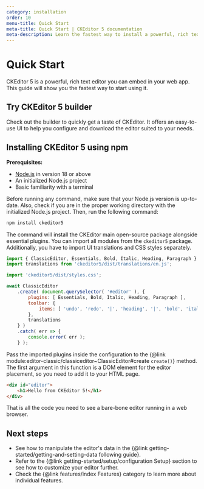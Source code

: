 ```yaml
---
category: installation
order: 10
menu-title: Quick Start
meta-title: Quick Start | CKEditor 5 documentation
meta-description: Learn the fastest way to install a powerful, rich text WYSIWYG editor - CKEditor 5 - in your web application using npm.
---
```


# Quick Start

CKEditor&nbsp;5 is a powerful, rich text editor you can embed in your web app. This guide will show you the fastest way to start using it.

## Try CKEditor&nbsp;5 builder

Check out the builder to quickly get a taste of CKEditor. It offers an easy-to-use UI to help you configure and download the editor suited to your needs.

## Installing CKEditor&nbsp;5 using npm

<info-box>

**Prerequisites:**

* [Node.js](https://nodejs.org/) in version 18 or above
* An initialized Node.js project
* Basic familiarity with a terminal

</info-box>

Before running any command, make sure that your Node.js version is up-to-date. Also, check if you are in the proper working directory with the initialized Node.js project. Then, run the following command:

```bash
npm install ckeditor5
```

The command will install the CKEditor main open-source package alongside essential plugins. You can import all modules from the `ckeditor5` package. Additionally, you have to import UI translations and CSS styles separately.

```js
import { ClassicEditor, Essentials, Bold, Italic, Heading, Paragraph } from 'ckeditor5';
import translations from 'ckeditor5/dist/translations/en.js';

import 'ckeditor5/dist/styles.css';

await ClassicEditor
	.create( document.querySelector( '#editor' ), {
        plugins: [ Essentials, Bold, Italic, Heading, Paragraph ],
		toolbar: {
			items: [ 'undo', 'redo', '|', 'heading', '|', 'bold', 'italic' ]
		},
        translations
	} )
	.catch( err => {
		console.error( err );
	} );
```

Pass the imported plugins inside the configuration to the {@link module:editor-classic/classiceditor~ClassicEditor#create `create()`} method. The first argument in this function is a DOM element for the editor placement, so you need to add it to your HTML page.

```html
<div id="editor">
    <h1>Hello from CKEditor 5!</h1>
</div>
```

That is all the code you need to see a bare-bone editor running in a web browser.

## Next steps

* See how to manipulate the editor's data in the {@link getting-started/getting-and-setting-data following guide}.
* Refer to the {@link getting-started/setup/configuration Setup} section to see how to customize your editor further.
* Check the {@link features/index Features} category to learn more about individual features.
